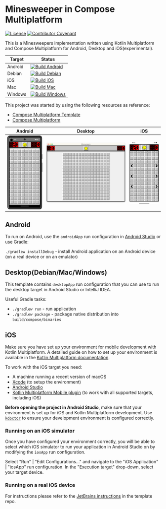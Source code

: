 # Minesweeper in Compose Multiplatform

[![License](https://img.shields.io/badge/License-Apache_2.0-blue.svg)](https://opensource.org/licenses/Apache-2.0)
[![Contributor Covenant](https://img.shields.io/badge/Contributor%20Covenant-2.1-4baaaa.svg)](code_of_conduct.md)

This is a Minesweepers implementation written using Kotlin Multiplatform and Compose Multiplatform for Android, Desktop and iOS(experimental). 

| Target  | Status                                                                                                                                                                               |
|---------|--------------------------------------------------------------------------------------------------------------------------------------------------------------------------------------|
| Android | [![Build Android](https://github.com/CRamsan/minesweepers/actions/workflows/buildAndroid.yml/badge.svg)](https://github.com/CRamsan/minesweepers/actions/workflows/buildAndroid.yml) |
| Debian  | [![Build Debian](https://github.com/CRamsan/minesweepers/actions/workflows/buildDebian.yml/badge.svg)](https://github.com/CRamsan/minesweepers/actions/workflows/buildDebian.yml)    |
| iOS     | [![Build iOS](https://github.com/CRamsan/minesweepers/actions/workflows/buildIOS.yml/badge.svg)](https://github.com/CRamsan/minesweepers/actions/workflows/buildIOS.yml)             |
| Mac     | [![Build Mac](https://github.com/CRamsan/minesweepers/actions/workflows/buildMac.yml/badge.svg)](https://github.com/CRamsan/minesweepers/actions/workflows/buildMac.yml)             |
| Windows | [![Build Windows](https://github.com/CRamsan/minesweepers/actions/workflows/buildWindows.yml/badge.svg)](https://github.com/CRamsan/minesweepers/actions/workflows/buildWindows.yml) |

This project was started by using the following resources as reference:
- [Compose Multiplatform Template](https://github.com/JetBrains/compose-multiplatform-template)
- [Compose Multiplatform](https://github.com/JetBrains/compose-multiplatform)

| Android                                     | Desktop                                     | iOS                                     |
|---------------------------------------------|---------------------------------------------|-----------------------------------------|
| <img src="images/android.png" width="200"/> | <img src="images/desktop.png" width="550"/> | <img src="images/ios.png" width="200"/> |

## Android
To run on Android, use the `androidApp` run configuration in [Android Studio](https://developer.android.com/studio)
or use Gradle:

`./gradlew installDebug` - install Android application on an Android device (on a real device or on an emulator)

## Desktop(Debian/Mac/Windows)
This template contains  `desktopApp` run configuration that you can use to run the desktop target in Android Studio or IntelliJ IDEA.

Useful Gradle tasks:
- `./gradlew run` - run application
- `./gradlew package` - package native distribution into `build/compose/binaries`

## iOS

Make sure you have set up your environment for mobile development with Kotlin Multiplatform. A detailed guide on how to set up your environment is available in the [Kotlin Multiplatform documentation](https://kotlinlang.org/docs/multiplatform-mobile-setup.html).

To work with the iOS target you need:
- A machine running a recent version of macOS
- [Xcode](https://developer.apple.com/xcode/) (to setup the environment)
- [Android Studio](https://developer.android.com/studio)
- [Kotlin Multiplatform Mobile plugin](https://plugins.jetbrains.com/plugin/14936-kotlin-multiplatform-mobile) (to work with all supported targets, including iOS)

**Before opening the project in Android Studio**, make sure that your environment is set up for iOS and Kotlin Multiplatform development.
Use [`kdoctor`](https://github.com/Kotlin/kdoctor) to ensure your development environment is configured correctly.

### Running on an iOS simulator

Once you have configured your environment correctly, you will be able to select which iOS simulator to run your application in Android Studio on by modifying the `iosApp` run configuration.

Select "Run" | "Edit Configurations..." and navigate to the "iOS Application" | "iosApp" run configuration. In the "Execution target" drop-down, select your target device.

### Running on a real iOS device

For instructions please refer to the [JetBrains instructions](https://github.com/JetBrains/compose-multiplatform-template#ios) in the template repo.
